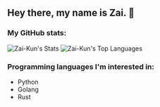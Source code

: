 ## Hey there, my name is Zai. 👋

### My GitHub stats:
![Zai-Kun's Stats](https://github-readme-stats.vercel.app/api?username=Zai-Kun&theme=monokai&show_icons=true&hide_border=true&count_private=true)
![Zai-Kun's Top Languages](https://github-readme-stats.vercel.app/api/top-langs/?username=Zai-Kun&theme=monokai&show_icons=true&hide_border=true&layout=compact)

### Programming languages I'm interested in:
- Python
- Golang
- Rust
